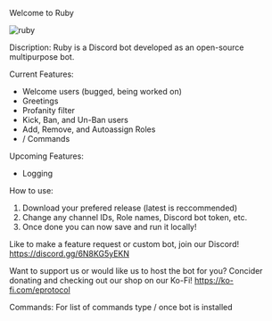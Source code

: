 Welcome to Ruby


![ruby](https://github.com/ard37880/Ruby/assets/34947107/d7d584de-f10a-4fd7-b240-d36ba9050247)

Discription:
Ruby is a Discord bot developed as an open-source multipurpose bot.

Current Features:
- Welcome users (bugged, being worked on)
- Greetings
- Profanity filter
- Kick, Ban, and Un-Ban users
- Add, Remove, and Autoassign Roles
- / Commands

Upcoming Features: 
- Logging

How to use:
1. Download your prefered release (latest is reccommended) 
2. Change any channel IDs, Role names, Discord bot token, etc.
3. Once done you can now save and run it locally!

Like to make a feature request or custom bot, join our Discord! 
https://discord.gg/6N8KG5yEKN

Want to support us or would like us to host the bot for you? Concider donating and checking out our shop on our Ko-Fi!
https://ko-fi.com/eprotocol

Commands:
For list of commands type / once bot is installed
